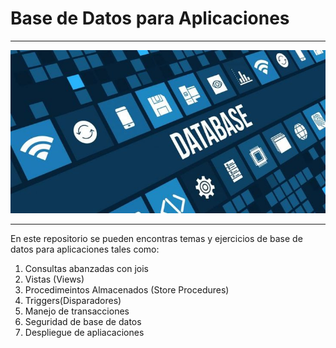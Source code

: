 # Base de Datos para Aplicaciones

---

![Imagen Base de Datos](./img/Base%20de%20Datos.jpg)

---

En este repositorio se pueden encontras temas y ejercicios de base de datos para aplicaciones tales como:

1. Consultas abanzadas con jois
1. Vistas (Views)
1. Procedimeintos Almacenados (Store Procedures)
1. Triggers(Disparadores)
1. Manejo de transacciones
1. Seguridad de base de datos 
1. Despliegue de apliacaciones















